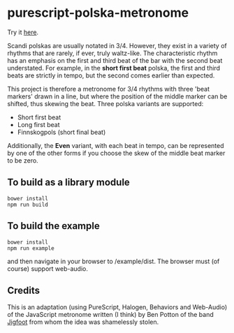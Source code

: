 purescript-polska-metronome
===========================

Try it [here](http://www.tradtunedb.org.uk/#/metronome).

Scandi polskas are usually notated in 3/4.  However, they exist in a variety of rhythms that are rarely, if ever, truly waltz-like. The characteristic rhythm has an emphasis on the first and third beat of the bar with the second beat understated.  For example, in the __short first beat__ polska, the first and third beats are strictly in tempo, but the second comes earlier than expected.

This project is therefore a metronome for 3/4 rhythms with three 'beat markers' drawn in a line, but where the position of the middle marker can be shifted, thus skewing the beat. Three polska variants are supported: 

*  Short first beat 
*  Long first beat
*  Finnskogpols (short final beat)

Additionally, the __Even__ variant, with each beat in tempo, can be represented by one of the other forms if you choose the skew of the middle beat marker to be zero.

To build as a library module
----------------------------

    bower install
    npm run build

To build the example
--------------------

    bower install
    npm run example

and then navigate in your browser to /example/dist.  The browser must (of course) support web-audio.

Credits
-------

This is an adaptation (using PureScript, Halogen, Behaviors and Web-Audio) of the JavaScript metronome written (I think) by Ben Potton of the band [Jigfoot](http://www.jigfoot.com/) from whom the idea was shamelessly stolen.
